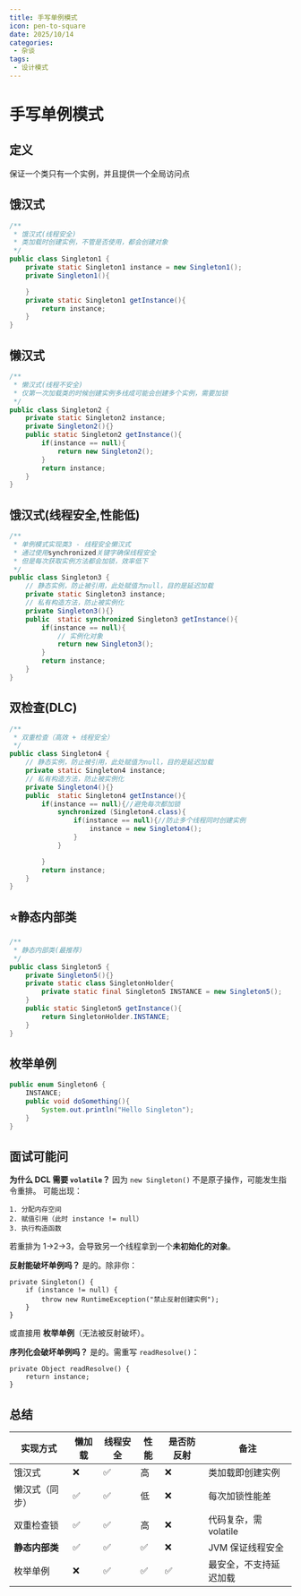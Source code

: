 ```yaml
---
title: 手写单例模式
icon: pen-to-square
date: 2025/10/14
categories:
 - 杂谈
tags:
 - 设计模式
---
```




# 手写单例模式

## 定义

保证一个类只有一个实例，并且提供一个全局访问点

## 饿汉式

```java
/**
 * 饿汉式(线程安全)
 * 类加载时创建实例，不管是否使用，都会创建对象
 */
public class Singleton1 {
    private static Singleton1 instance = new Singleton1();
    private Singleton1(){

    }
    private static Singleton1 getInstance(){
        return instance;
    }
}
```

## 懒汉式

```java
/**
 * 懒汉式(线程不安全)
 * 仅第一次加载类的时候创建实例多线成可能会创建多个实例，需要加锁
 */
public class Singleton2 {
    private static Singleton2 instance;
    private Singleton2(){}
    public static Singleton2 getInstance(){
        if(instance == null){
            return new Singleton2();
        }
        return instance;
    }
}

```

## 饿汉式(线程安全,性能低)

```java
/**
 * 单例模式实现类3 - 线程安全懒汉式
 * 通过使用synchronized关键字确保线程安全
 * 但是每次获取实例方法都会加锁，效率低下
 */
public class Singleton3 {
    // 静态实例，防止被引用，此处赋值为null，目的是延迟加载
    private static Singleton3 instance;
    // 私有构造方法，防止被实例化
    private Singleton3(){}
    public  static synchronized Singleton3 getInstance(){
        if(instance == null){
            // 实例化对象
            return new Singleton3();
        }
        return instance;
    }
}
```

## 双检查(DLC)

```java
/**
 * 双重检查（高效 + 线程安全）
 */
public class Singleton4 {
    // 静态实例，防止被引用，此处赋值为null，目的是延迟加载
    private static Singleton4 instance;
    // 私有构造方法，防止被实例化
    private Singleton4(){}
    public  static Singleton4 getInstance(){
        if(instance == null){//避免每次都加锁
            synchronized (Singleton4.class){
                if(instance == null){//防止多个线程同时创建实例
                    instance = new Singleton4();
                }
            }

        }
        return instance;
    }
}
```

## ⭐静态内部类

```java
/**
 * 静态内部类(最推荐)
 */
public class Singleton5 {
    private Singleton5(){}
    private static class SingletonHolder{
        private static final Singleton5 INSTANCE = new Singleton5();
    }
    public static Singleton5 getInstance(){
        return SingletonHolder.INSTANCE;
    }
}

```

## 枚举单例

```java
public enum Singleton6 {
    INSTANCE;
    public void doSomething(){
        System.out.println("Hello Singleton");
    }
}

```



## 面试可能问

**为什么 DCL 需要 `volatile`？**
 因为 `new Singleton()` 不是原子操作，可能发生指令重排。
 可能出现：

```
1. 分配内存空间
2. 赋值引用（此时 instance != null）
3. 执行构造函数
```

若重排为 1→2→3，会导致另一个线程拿到一个**未初始化的对象**。

**反射能破坏单例吗？**
 是的。除非你：

```
private Singleton() {
    if (instance != null) {
        throw new RuntimeException("禁止反射创建实例");
    }
}
```

或直接用 **枚举单例**（无法被反射破坏）。

**序列化会破坏单例吗？**
 是的。需重写 `readResolve()`：

```
private Object readResolve() {
    return instance;
}
```

## 总结

| 实现方式       | 懒加载 | 线程安全 | 性能 | 是否防反射 | 备注                   |
| -------------- | ------ | -------- | ---- | ---------- | ---------------------- |
| 饿汉式         | ❌      | ✅        | 高   | ❌          | 类加载即创建实例       |
| 懒汉式（同步） | ✅      | ✅        | 低   | ❌          | 每次加锁性能差         |
| 双重检查锁     | ✅      | ✅        | 高   | ❌          | 代码复杂，需 volatile  |
| **静态内部类** | ✅      | ✅        | ✅    | ❌          | JVM 保证线程安全       |
| 枚举单例       | ❌      | ✅        | ✅    | ✅          | 最安全，不支持延迟加载 |
